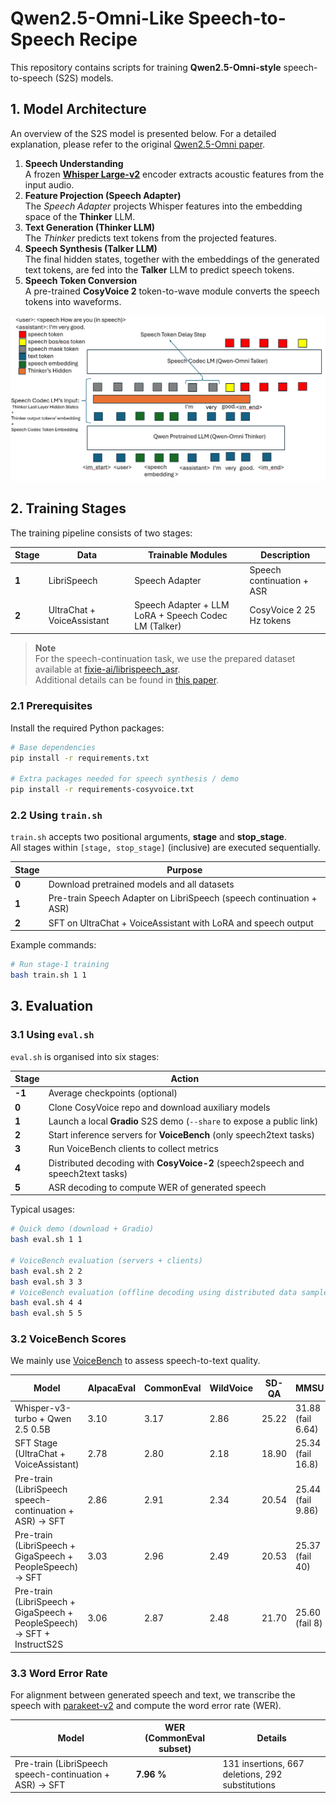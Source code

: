 # Qwen2.5-Omni-Like Speech-to-Speech Recipe

This repository contains scripts for training **Qwen2.5-Omni-style** speech-to-speech (S2S) models.

## 1. Model Architecture

An overview of the S2S model is presented below. For a detailed explanation, please refer to the original [Qwen2.5-Omni paper](https://github.com/QwenLM/Qwen2.5-Omni).

1. **Speech Understanding**  
   A frozen **[Whisper Large-v2](https://github.com/openai/whisper)** encoder extracts acoustic features from the input audio.
2. **Feature Projection (Speech Adapter)**  
   The *Speech Adapter* projects Whisper features into the embedding space of the **Thinker** LLM.
3. **Text Generation (Thinker LLM)**  
   The *Thinker* predicts text tokens from the projected features.
4. **Speech Synthesis (Talker LLM)**  
   The final hidden states, together with the embeddings of the generated text tokens, are fed into the **Talker** LLM to predict speech tokens.
5. **Speech Token Conversion**  
   A pre-trained **CosyVoice 2** token-to-wave module converts the speech tokens into waveforms.

<p align="center">
  <img src="assets/framework.png" width="800"/>
</p>

## 2. Training Stages

The training pipeline consists of two stages:

| Stage | Data | Trainable Modules | Description |
|-------|------|-------------------|-------------|
| **1** | LibriSpeech | Speech Adapter | Speech continuation + ASR |
| **2** | UltraChat + VoiceAssistant | Speech Adapter + LLM LoRA + Speech Codec LM (Talker) | CosyVoice 2 25 Hz tokens |

> **Note**  
> For the speech-continuation task, we use the prepared dataset available at [fixie-ai/librispeech_asr](https://huggingface.co/datasets/fixie-ai/librispeech_asr).  
> Additional details can be found in [this paper](https://arxiv.org/abs/2309.00916).

### 2.1 Prerequisites
Install the required Python packages:

```bash
# Base dependencies
pip install -r requirements.txt

# Extra packages needed for speech synthesis / demo
pip install -r requirements-cosyvoice.txt
```

### 2.2 Using `train.sh`

`train.sh` accepts two positional arguments, **stage** and **stop_stage**.  
All stages within `[stage, stop_stage]` (inclusive) are executed sequentially.

| Stage | Purpose |
|-------|---------|
| **0** | Download pretrained models and all datasets |
| **1** | Pre-train Speech Adapter on LibriSpeech (speech continuation + ASR) |
| **2** | SFT on UltraChat + VoiceAssistant with LoRA and speech output |

Example commands:

```bash
# Run stage-1 training
bash train.sh 1 1
```

## 3. Evaluation

### 3.1 Using `eval.sh`

`eval.sh` is organised into six stages:

| Stage | Action |
|-------|--------|
| **-1** | Average checkpoints (optional) |
| **0** | Clone CosyVoice repo and download auxiliary models |
| **1** | Launch a local **Gradio** S2S demo (`--share` to expose a public link) |
| **2** | Start inference servers for **VoiceBench** (only speech2text tasks) |
| **3** | Run VoiceBench clients to collect metrics |
| **4** | Distributed decoding with **CosyVoice-2** (speech2speech and speech2text tasks)|
| **5** | ASR decoding to compute WER of generated speech |

Typical usages:

```bash
# Quick demo (download + Gradio)
bash eval.sh 1 1

# VoiceBench evaluation (servers + clients)
bash eval.sh 2 2
bash eval.sh 3 3
# VoiceBench evaluation (offline decoding using distributed data sampler)
bash eval.sh 4 4
bash eval.sh 5 5
```

### 3.2 VoiceBench Scores
We mainly use [VoiceBench](https://github.com/MatthewCYM/VoiceBench) to assess speech-to-text quality.  

| Model | AlpacaEval | CommonEval | WildVoice | SD-QA | MMSU | OBQA | BBH | IFEval | AdvBench | Overall |
|-------|------------|------------|-----------|-------|------|------|-----|--------|----------|---------|
| Whisper-v3-turbo + Qwen 2.5 0.5B | 3.10 | 3.17 | 2.86 | 25.22 | 31.88 <br>(fail 6.64) | 36.04 <br>(5.49 % fail) | 52.4 | 31.10 / 28.63 | 94.81 | **50.18** |
| SFT Stage (UltraChat + VoiceAssistant) | 2.78 | 2.80 | 2.18 | 18.90 | 25.34 <br>(fail 16.8) | 24.12 <br>(11.4 % fail) | 50.3 | 13.95 | 93.65 | 42.38 |
| Pre-train (LibriSpeech speech-continuation + ASR) → SFT | 2.86 | 2.91 | 2.34 | 20.54 | 25.44 <br>(fail 9.86) | 25.44 <br>(fail 9.86) | 50.6 | 13.08 | 96.15 | 43.69 |
| Pre-train (LibriSpeech + GigaSpeech + PeopleSpeech) → SFT | 3.03 | 2.96 | 2.49 | 20.53 | 25.37 <br>(fail 40) | 24.62 <br>(24.17 % fail) | 48.1 | 12.47 | 96.15 | 44.09 |
| Pre-train (LibriSpeech + GigaSpeech + PeopleSpeech) → SFT + InstructS2S | 3.06 | 2.87 | 2.48 | 21.70 | 25.60 <br>(fail 8) | 25.27 <br>(5.2 % fail) | 50.9 | 14.85 | 94.81 | **44.59** |

### 3.3 Word Error Rate
For alignment between generated speech and text, we transcribe the speech with [parakeet-v2](https://huggingface.co/nvidia/parakeet-tdt-0.6b-v2) and compute the word error rate (WER).

| Model | WER (CommonEval subset) | Details |
|-------|------------------------|---------|
| Pre-train (LibriSpeech speech-continuation + ASR) → SFT | **7.96 %** | 131 insertions, 667 deletions, 292 substitutions |
